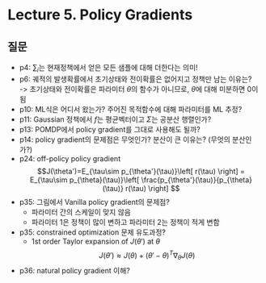 # Lecture 5. Policy Gradients

## 질문
- p4: $\sum_i$는 현재정책에서 얻은 모든 샘플에 대해 더한다는 의미!
- p6: 궤적의 발생확률에서 초기상태와 전이확률은 없어지고 정책만 남는 이유는?  
  -> 초기상태와 전이확률은 파라미터 $\theta$의 함수가 아니므로, $\theta$에 대해 미분하면 0이 됨
- p10: ML식은 어디서 왔는가? 주어진 목적함수에 대해 파라미터를 ML 추정?
- p11: Gaussian 정책에서 $f$는 평균벡터이고 $\Sigma$는 공분산 행렬인가?
- p13: POMDP에서 policy gradient를 그대로 사용해도 될까?
- p14: policy gradient의 문제점은 무엇인가? 분산이 큰 이유는? (무엇의 분산인가?)
- p24: off-policy policy gradient
  $$J(\theta')=E_{\tau\sim p_{\theta'}(\tau)}\left[ r(\tau) \right]
  = E_{\tau\sim p_{\theta}(\tau)}\left[ \frac{p_{\theta'}(\tau)}{p_{\theta}(\tau)} r(\tau) \right] $$
- p35: 그림에서 Vanilla policy gradient의 문제점?
  - 파라미터 간의 스케일이 맞지 않음
  - 파라미터 1은 정책이 많이 변하고 파라미터 2는 정책이 적게 변함 
- p35: constrained optimization 문제 유도과정?  
  - 1st order Taylor expansion of $J(\theta')$ at $\theta$  
    $$ J(\theta') \approx J(\theta) + (\theta'-\theta)^T \nabla_{\theta}J(\theta) $$
- p36: natural policy gradient 이해?
   
  



